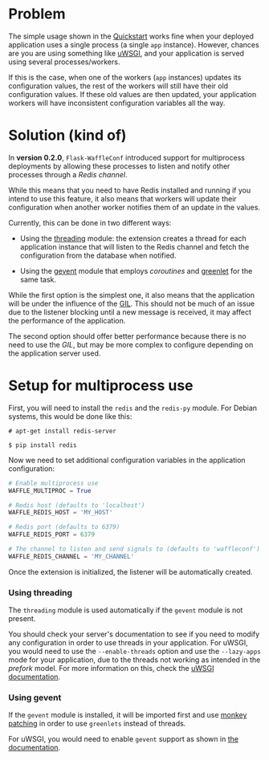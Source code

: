 # Problem

The simple usage shown in the [Quickstart](quickstart.md) works fine when your
deployed application uses a single process (a single `app` instance). However,
chances are you are using something like
[uWSGI](https://uwsgi-docs.readthedocs.org/en/latest/), and your application
is served using several processes/workers.

If this is the case, when one of the workers (`app` instances) updates its
configuration values, the rest of the workers will still have their old
configuration values. If these old values are then updated, your application
workers will have inconsistent configuration variables all the way.

# Solution (kind of)

In **version 0.2.0**, `Flask-WaffleConf` introduced support for multiprocess
deployments by allowing these processes to listen and notify other processes
through a *Redis channel*.

While this means that you need to have Redis installed and running if you
intend to use this feature, it also means that workers will update their
configuration when another worker notifies them of an update in the values.

Currently, this can be done in two different ways:

- Using the [threading](https://docs.python.org/3/library/threading.html)
  module: the extension creates a thread for each application instance that
  will listen to the Redis channel and fetch the configuration from the
  database when notified.

- Using the [gevent](http://www.gevent.org/) module that employs *coroutines*
  and [greenlet](http://greenlet.readthedocs.org/en/latest/) for the same task.


While the first option is the simplest one, it also means that the application
will be under the influence of the
[GIL](https://wiki.python.org/moin/GlobalInterpreterLock). This should not be
much of an issue due to the listener blocking until a new message is received,
it may affect the performance of the application.

The second option should offer better performance because there is no need to
use the *GIL*, but may be more complex to configure depending on the
application server used.

# Setup for multiprocess use

First, you will need to install the `redis` and the `redis-py` module. For
Debian systems, this would be done like this:

~~~shell
# apt-get install redis-server

$ pip install redis
~~~

Now we need to set additional configuration variables in the application
configuration:

~~~python
# Enable multiprocess use
WAFFLE_MULTIPROC = True

# Redis host (defaults to 'localhost')
WAFFLE_REDIS_HOST = 'MY_HOST'

# Redis port (defaults to 6379)
WAFFLE_REDIS_PORT = 6379

# The channel to listen and send signals to (defaults to 'waffleconf')
WAFFLE_REDIS_CHANNEL = 'MY_CHANNEL'
~~~

Once the extension is initialized, the listener will be automatically created.

### Using threading

The `threading` module is used automatically if the `gevent` module is not
present.

You should check your server's documentation to see if you need to modify any
configuration in order to use threads in your application. For uWSGI, you would
need to use the `--enable-threads` option and use the `--lazy-apps` mode for
your application, due to the threads not working as intended in the *prefork*
model. For more information on this, check the [uWSGI
documentation](http://uwsgi-docs.readthedocs.org/en/latest/articles/TheArtOfGracefulReloading.html#preforking-vs-lazy-apps-vs-lazy).

### Using gevent

If the `gevent` module is installed, it will be imported first and use [monkey
patching](http://www.gevent.org/gevent.monkey.html) in order to use `greenlets`
instead of threads.

For uWSGI, you would need to enable `gevent` support as shown in [the
documentation](http://uwsgi-docs.readthedocs.org/en/latest/Gevent.html).
